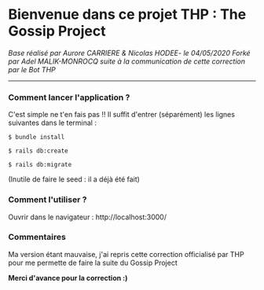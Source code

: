 # Bienvenue dans ce projet THP : The Gossip Project

*Base réalisé par Aurore CARRIERE & Nicolas HODEE- le 04/05/2020*
*Forké par Adel MALIK-MONROCQ suite à la communication de cette correction par le Bot THP*

***********************

### Comment lancer l'application ?

C'est simple ne t'en fais pas !!
Il suffit d'entrer (séparément) les lignes suivantes dans le terminal :

```
$ bundle install

$ rails db:create

$ rails db:migrate
```
(Inutile de faire le seed : il a déjà été fait)

### Comment l'utiliser ?

Ouvrir dans le navigateur : http://localhost:3000/

### Commentaires

Ma version étant mauvaise, j'ai repris cette correction officialisé par THP pour me permette de faire la suite du Gossip Project

**Merci d'avance pour la correction :)**
